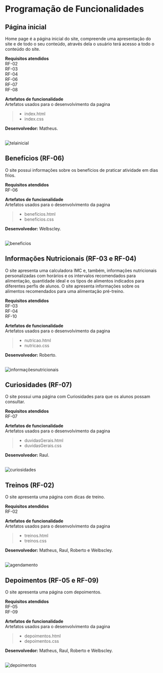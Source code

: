 # Programação de Funcionalidades

<h2> Página inicial</h2>

<p> Home page é a página inicial do site, compreende uma apresentação do site e de todo o seu conteúdo, através dela o usuário terá acesso a todo o conteúdo do site.</p>
  
 <strong>Requisitos atendidos</strong><br>
RF-02<br>
RF-03<br>
RF-04<br>
RF-06<br>
RF-07<br>
RF-08<br>

 <strong>Artefatos de funcionalidade</strong><br>
   Artefatos usados para o desenvolvimento da pagina
 
> - index.html
> - index.css
<p> <strong>Desenvolvedor:</strong> Matheus.

<br><img src="img/pageInicial.png" alt="telainicial">

<h2>Benefícios (RF-06)</h2>

<p>O site possui informações sobre os benefícios de praticar atividade em dias frios.</p>

<strong>Requisitos atendidos</strong><br>
RF-06<br>

<strong>Artefatos de funcionalidade</strong><br>
 Artefatos usados para o desenvolvimento da pagina
 
> - benefícios.html
> - benefícios.css
<p> <strong>Desenvolvedor:</strong> Welbscley.

<br><img src="img/pageBeneficios.png" alt="beneficios">

<h2>Informações Nutricionais (RF-03 e RF-04)</h2>

<p>O site apresenta uma calculadora IMC e, também, informações nutricionais personalizadas com horários e os intervalos recomendados para alimentação, quantidade ideal e os tipos de alimentos indicados para diferentes perfis de alunos. O site apresenta informações sobre os alimentos recomendados para uma alimentação pré-treino.</p>

<strong>Requisitos atendidos</strong><br>
RF-03<br>
RF-04<br>
RF-10<br>

<strong>Artefatos de funcionalidade</strong><br>
 Artefatos usados para o desenvolvimento da pagina
 
> - nutricao.html
> - nutricao.css
<p> <strong>Desenvolvedor:</strong> Roberto.

<br><img src="img/PageDicasNutricionais.png" alt="informaçõesnutricionais">

<h2>Curiosidades (RF-07)</h2>

<p>O site possui uma página com Curiosidades para que os alunos possam consultar.</p>

<strong>Requisitos atendidos</strong><br>
RF-07<br>

<strong>Artefatos de funcionalidade</strong><br>
 Artefatos usados para o desenvolvimento da pagina
 
> - duvidasGerais.html
> - duvidasGerais.css
<p> <strong>Desenvolvedor:</strong> Raul.

<br><img src="img/PageCuriosidades.png" alt="curiosidades">

<h2>Treinos (RF-02)</h2>

<p>O site apresenta uma página com dicas de treino.</p>

<strong>Requisitos atendidos</strong><br>
RF-02<br>

<strong>Artefatos de funcionalidade</strong><br>
 Artefatos usados para o desenvolvimento da pagina
 
> - treinos.html
> - treinos.css
<p> <strong>Desenvolvedor:</strong> Matheus, Raul, Roberto e Welbscley.

<br><img src="img/pageTreinos.png" alt="agendamento">

<h2>Depoimentos (RF-05 e RF-09)</h2>

<p>O site apresenta uma página com depoimentos.</p>

<strong>Requisitos atendidos</strong><br>
RF-05<br>
RF-09<br>

<strong>Artefatos de funcionalidade</strong><br>
 Artefatos usados para o desenvolvimento da pagina
 
> - depoimentos.html
> - depoimentos.css
<p> <strong>Desenvolvedor:</strong> Matheus, Raul, Roberto e Welbscley.

<br><img src="img/pageDepoimentos.png" alt="depoimentos">
